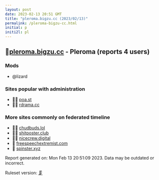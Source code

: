 ```yaml
---
layout: post
date: 2023-02-13 20:51 GMT
title: "pleroma.bigzu.cc (2023/02/13)"
permalink: /pleroma-bigzu-cc.html
initial: p
initi2l: pl
---
```


## 🦝[pleroma.bigzu.cc](https://pleroma.bigzu.cc) - Pleroma (reports 4 users)

### Mods
 * @lizard

### Sites popular with administration

* 🦝🧸 [poa.st](/poa-st.html)
* 🦝🧸 [rdrama.cc](/rdrama-cc.html)

### More sites commonly on federated timeline

* 🦝🧸 [chudbuds.lol](/chudbuds-lol.html)
* 🦝🧸 [shitposter.club](/shitposter-club.html)
* 🦝🧸 [nicecrew.digital](/nicecrew-digital.html)
* 🦝 [freespeechextremist.com](/freespeechextremist-com.html)
* 🦝 [spinster.xyz](/spinster-xyz.html)

Report generated on: Mon Feb 13 20:51:09 2023. Data may be outdated or incorrect.

Ruleset version: [🗜](/version-clamp)
